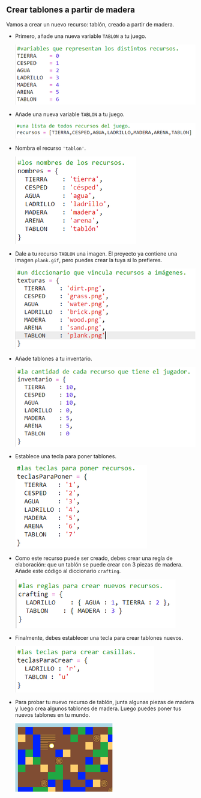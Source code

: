 ## Crear tablones a partir de madera

Vamos a crear un nuevo recurso: tablón, creado a partir de madera.

+ Primero, añade una nueva variable `TABLON` a tu juego.
    
    ![captura de pantalla](images/craft-plank-const.png)

+ Añade una nueva variable `TABLON` a tu juego.
    
    ![captura de pantalla](images/craft-plank-resources.png)

+ Nombra el recurso `'tablon'`.
    
    ![captura de pantalla](images/craft-plank-names.png)

+ Dale a tu recurso `TABLON` una imagen. El proyecto ya contiene una imagen `plank.gif`, pero puedes crear la tuya si lo prefieres.
    
    ![captura de pantalla](images/craft-plank-textures.png)

+ Añade tablones a tu inventario.
    
    ![captura de pantalla](images/craft-plank-inventory.png)

+ Establece una tecla para poner tablones.
    
    ![captura de pantalla](images/craft-plank-placekeys.png)

+ Como este recurso puede ser creado, debes crear una regla de elaboración: que un tablón se puede crear con 3 piezas de madera. Añade este código al diccionario `crafting`.
    
    ![captura de pantalla](images/craft-plank-crafting.png)

+ Finalmente, debes establecer una tecla para crear tablones nuevos.
    
    ![captura de pantalla](images/craft-plank-craftkeys.png)

+ Para probar tu nuevo recurso de tablón, junta algunas piezas de madera y luego crea algunos tablones de madera. Luego puedes poner tus nuevos tablones en tu mundo.
    
    ![captura de pantalla](images/craft-plank-test.png)